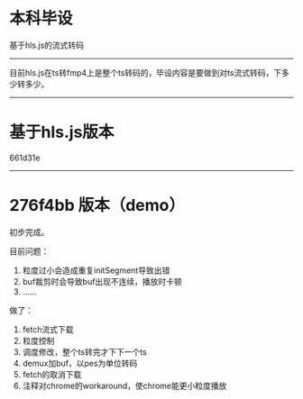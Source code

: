 本科毕设
===

基于hls.js的流式转码

---
目前hls.js在ts转fmp4上是整个ts转码的，毕设内容是要做到对ts流式转码，下多少转多少。

---

基于hls.js版本
===

661d31e

---

276f4bb 版本（demo）
===
初步完成。

目前问题：

1. 粒度过小会造成重复initSegment导致出错 
2. buf裁剪时会导致buf出现不连续，播放时卡顿 
3. ……

做了：

1. fetch流式下载 
2. 粒度控制 
3. 调度修改，整个ts转完才下下一个ts 
4. demux加buf，以pes为单位转码 
5. fetch的取消下载 
6. 注释对chrome的workaround，使chrome能更小粒度播放
